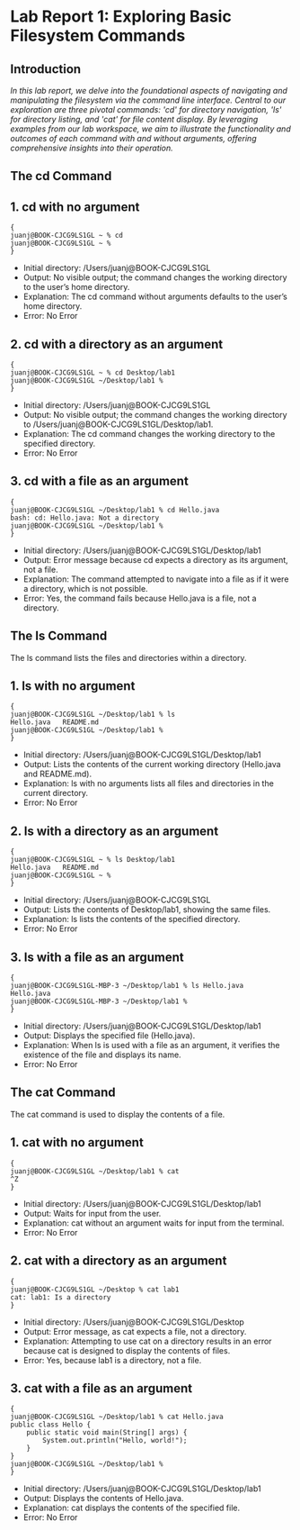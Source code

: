 # Lab Report 1: Exploring Basic Filesystem Commands
## Introduction
*In this lab report, we delve into the foundational aspects of navigating and manipulating the filesystem via the command line interface. Central to our exploration are three pivotal commands: 'cd' for directory navigation, 'ls' for directory listing, and 'cat' for file content display. By leveraging examples from our lab workspace, we aim to illustrate the functionality and outcomes of each command with and without arguments, offering comprehensive insights into their operation.*
## The cd Command
## 1. cd with no argument
```
{
juanj@BOOK-CJCG9LS1GL ~ % cd
juanj@BOOK-CJCG9LS1GL ~ %
}
```
* Initial directory: /Users/juanj@BOOK-CJCG9LS1GL
* Output: No visible output; the command changes the working directory to the user’s home directory.
* Explanation: The cd command without arguments defaults to the user’s home directory.
* Error: No Error
## 2. cd with a directory as an argument
```
{
juanj@BOOK-CJCG9LS1GL ~ % cd Desktop/lab1
juanj@BOOK-CJCG9LS1GL ~/Desktop/lab1 % 
}
```
* Initial directory: /Users/juanj@BOOK-CJCG9LS1GL
* Output: No visible output; the command changes the working directory to /Users/juanj@BOOK-CJCG9LS1GL/Desktop/lab1.
* Explanation: The cd command changes the working directory to the specified directory.
* Error: No Error
## 3. cd with a file as an argument
```
{
juanj@BOOK-CJCG9LS1GL ~/Desktop/lab1 % cd Hello.java
bash: cd: Hello.java: Not a directory
juanj@BOOK-CJCG9LS1GL ~/Desktop/lab1 % 
}
```
* Initial directory: /Users/juanj@BOOK-CJCG9LS1GL/Desktop/lab1
* Output: Error message because cd expects a directory as its argument, not a file.
* Explanation: The command attempted to navigate into a file as if it were a directory, which is not possible.
* Error: Yes, the command fails because Hello.java is a file, not a directory.
## The ls Command
The ls command lists the files and directories within a directory.
## 1. ls with no argument
```
{
juanj@BOOK-CJCG9LS1GL ~/Desktop/lab1 % ls
Hello.java   README.md
juanj@BOOK-CJCG9LS1GL ~/Desktop/lab1 % 
}
```
* Initial directory: /Users/juanj@BOOK-CJCG9LS1GL/Desktop/lab1
* Output: Lists the contents of the current working directory (Hello.java and README.md).
* Explanation: ls with no arguments lists all files and directories in the current directory.
* Error: No Error
## 2. ls with a directory as an argument
```
{
juanj@BOOK-CJCG9LS1GL ~ % ls Desktop/lab1
Hello.java   README.md
juanj@BOOK-CJCG9LS1GL ~ % 
}
```
* Initial directory: /Users/juanj@BOOK-CJCG9LS1GL
* Output: Lists the contents of Desktop/lab1, showing the same files.
* Explanation: ls lists the contents of the specified directory.
* Error: No Error
## 3. ls with a file as an argument
```
{
juanj@BOOK-CJCG9LS1GL-MBP-3 ~/Desktop/lab1 % ls Hello.java
Hello.java
juanj@BOOK-CJCG9LS1GL-MBP-3 ~/Desktop/lab1 % 
}
```
* Initial directory: /Users/juanj@BOOK-CJCG9LS1GL/Desktop/lab1
* Output: Displays the specified file (Hello.java).
* Explanation: When ls is used with a file as an argument, it verifies the existence of the file and displays its name.
* Error: No Error
## The cat Command
The cat command is used to display the contents of a file.
## 1. cat with no argument
```
{
juanj@BOOK-CJCG9LS1GL ~/Desktop/lab1 % cat
^Z
}
```
* Initial directory: /Users/juanj@BOOK-CJCG9LS1GL/Desktop/lab1
* Output: Waits for input from the user.
* Explanation: cat without an argument waits for input from the terminal.
* Error: No Error
## 2. cat with a directory as an argument
```
{
juanj@BOOK-CJCG9LS1GL ~/Desktop % cat lab1
cat: lab1: Is a directory
}
```
* Initial directory: /Users/juanj@BOOK-CJCG9LS1GL/Desktop
* Output: Error message, as cat expects a file, not a directory.
* Explanation: Attempting to use cat on a directory results in an error because cat is designed to display the contents of files.
* Error: Yes, because lab1 is a directory, not a file.
## 3. cat with a file as an argument
```
{
juanj@BOOK-CJCG9LS1GL ~/Desktop/lab1 % cat Hello.java
public class Hello {
    public static void main(String[] args) {
        System.out.println("Hello, world!");
    }
}
juanj@BOOK-CJCG9LS1GL ~/Desktop/lab1 %
}
```
* Initial directory: /Users/juanj@BOOK-CJCG9LS1GL/Desktop/lab1
* Output: Displays the contents of Hello.java.
* Explanation: cat displays the contents of the specified file.
* Error: No Error

